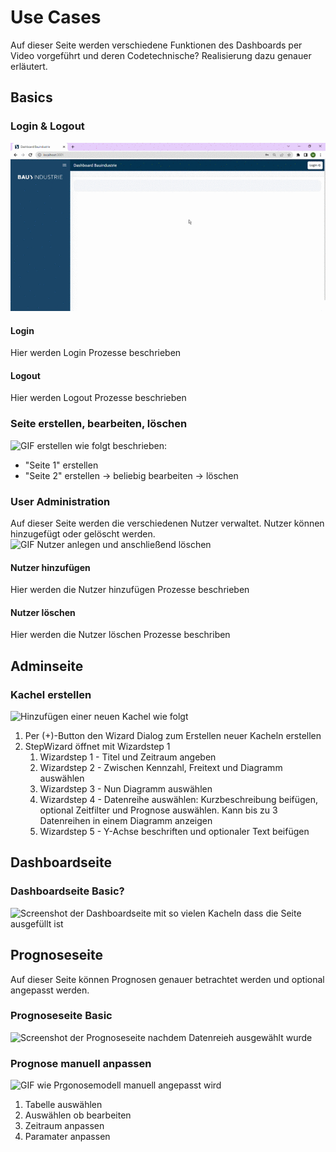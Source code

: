 # Use Cases 
Auf dieser Seite werden verschiedene Funktionen des Dashboards per Video vorgeführt und deren Codetechnische? Realisierung dazu genauer erläutert.


## Basics

### Login & Logout   
![Login Logout](https://github.com/just1130/dashboardDoc/blob/main/Data/Login_Logout.gif)

#### Login
Hier werden Login Prozesse beschrieben

#### Logout
Hier werden Logout Prozesse beschrieben

### Seite erstellen, bearbeiten, löschen
![GIF erstellen wie folgt beschrieben:]()
- "Seite 1" erstellen
- "Seite 2" erstellen ->  beliebig bearbeiten -> löschen 

### User Administration  
Auf dieser Seite werden die verschiedenen Nutzer verwaltet. Nutzer können hinzugefügt oder gelöscht werden.
![GIF Nutzer anlegen und anschließend löschen]()

#### Nutzer hinzufügen    
Hier werden die Nutzer hinzufügen Prozesse beschrieben

#### Nutzer löschen    
Hier werden die Nutzer löschen Prozesse beschriben


## Adminseite
### Kachel erstellen  
![Hinzufügen einer neuen Kachel wie folgt]() 

1. Per (+)-Button den Wizard Dialog zum Erstellen neuer Kacheln erstellen
2. StepWizard öffnet mit Wizardstep 1
    1. Wizardstep 1 - Titel und Zeitraum angeben
    2. Wizardstep 2 - Zwischen Kennzahl, Freitext und Diagramm auswählen
    3. Wizardstep 3 - Nun Diagramm auswählen
    4. Wizardstep 4 - Datenreihe auswählen: Kurzbeschreibung beifügen, optional Zeitfilter und Prognose auswählen. Kann bis zu 3 Datenreihen in einem Diagramm anzeigen
    5. Wizardstep 5 - Y-Achse beschriften und optionaler Text beifügen

## Dashboardseite 
### Dashboardseite Basic?  
![Screenshot der Dashboardseite]() mit so vielen Kacheln dass die Seite ausgefüllt ist

## Prognoseseite
Auf dieser Seite können Prognosen genauer betrachtet werden und optional angepasst werden.

### Prognoseseite Basic
![Screenshot der Prognoseseite nachdem Datenreieh ausgewählt wurde]()

### Prognose manuell anpassen
![GIF wie Prgonosemodell manuell angepasst wird]()  
1. Tabelle auswählen
2. Auswählen ob bearbeiten
3. Zeitraum anpassen
4. Paramater anpassen










